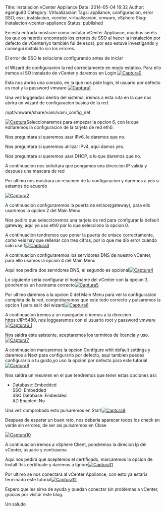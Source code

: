 Title: Instalacion vCenter Appliance
Date: 2014-05-04 16:32
Author: egongu90
Category: Virtualizacion
Tags: appliance, configuracion, error SSO, esxi, instalacion, vcenter, virtualizacion, vmware, vSphere
Slug: instalacion-vcenter-appliance
Status: published

En esta entrada mostrare como instalar vCenter Appliance, muchos seréis
los que os habréis encontrado los errores de SSO al hacer la instalación
por defecto de vCenter(yo también fui de esos), por eso estuve
investigando y conseguí instalarlo sin los errores.  
<!--more-->El error de SSO le solucione configurando antes de iniciar
el Wizard de configuracion la red correctamente en modo estatico. Para
ello iremos al SO instalado de vCenter y daremos en Login
[![Captura0](http://vps38574.vps.ovh.ca/wp-content/uploads/2014/05/Captura0.png)](http://vps38574.vps.ovh.ca/wp-content/uploads/2014/05/Captura0.png)

Esto nos abrira una consola, en la que nos pide login, el usuario por
defecto es root y la password vmware
[![Captura1](http://vps38574.vps.ovh.ca/wp-content/uploads/2014/05/Captura1.png)](http://vps38574.vps.ovh.ca/wp-content/uploads/2014/05/Captura1.png)

Una vez loggeados dentro del sistema, iremos a esta ruta en la que nos
abrira un wizard de configuracion basica de la red.

/opt/vmware/share/vami/vami\_config\_net

[![Captura](http://vps38574.vps.ovh.ca/wp-content/uploads/2014/05/Captura.png)](http://vps38574.vps.ovh.ca/wp-content/uploads/2014/05/Captura.png)Seleccionaremos
para empezar la opcion 6, con la que editaremos la configuracion de la
tarjeta de red eth0.

Nos preguntara si queremos usar IPv6, le daremos que no.

Nos preguntara si queremos utilizar IPv4, aqui damos yes.

Nos preguntara si queremos usar DHCP, a lo que daremos que no.

A continuacion nos solicitara que pongamos una direccion IP valida y
despues una mascara de red

Por ultimo nos mostrara un resumen de la configuracion y daremos a yes
si estamos de acuerdo

[![Captura2](http://vps38574.vps.ovh.ca/wp-content/uploads/2014/05/Captura2.png)](http://vps38574.vps.ovh.ca/wp-content/uploads/2014/05/Captura2.png)

A continuacion configuraremos la puerta de enlace(gateway), para ello
usaremos la opcion 2 del Main Menu.

Nos pedira que seleccionemos una tarjeta de red para configurar la
default gateway, aqui yo uso eth0 por lo que selecciono la opcion 0.

A continuacion tendremos que poner la puerta de enlace correctamente,
como veis hay que rellenar con tres cifras, por lo que me dio error
cuando solo use
1[![Captura3](http://vps38574.vps.ovh.ca/wp-content/uploads/2014/05/Captura3.png)](http://vps38574.vps.ovh.ca/wp-content/uploads/2014/05/Captura3.png)

A continuacion configuraremos los servidores DNS de nuestro vCenter,
para ello usamos la opcion 4 del Main Menu

Aqui nos pedira dos servidores DNS, el segundo es
opcional[![Captura4](http://vps38574.vps.ovh.ca/wp-content/uploads/2014/05/Captura4.png)](http://vps38574.vps.ovh.ca/wp-content/uploads/2014/05/Captura4.png)

Lo siguiente seria configurar el hostname del vCenter con la opcion 3,
pondremos un hostname
correcto[![Captura5](http://vps38574.vps.ovh.ca/wp-content/uploads/2014/05/Captura5.png)](http://vps38574.vps.ovh.ca/wp-content/uploads/2014/05/Captura5.png)

Por ultimo daremos a la opcion 0 del Main Menu para ver la configuracion
completa de la red, comprobaremos que este todo correcto y pulsaremos la
opcion 1 para salir del
wizard[![Captura6](http://vps38574.vps.ovh.ca/wp-content/uploads/2014/05/Captura6.png)](http://vps38574.vps.ovh.ca/wp-content/uploads/2014/05/Captura6.png)

A continuacion iremos a un navegador e iremos a la direccion
https://IP:5480, nos loggearemos con el usuario root y password
vmware[![Captura6\_1](http://vps38574.vps.ovh.ca/wp-content/uploads/2014/05/Captura6_1.png)](http://vps38574.vps.ovh.ca/wp-content/uploads/2014/05/Captura6_1.png)

Nos saldra este asistente, aceptaremos los terminos de licencia y
uso.[![Captura7](http://vps38574.vps.ovh.ca/wp-content/uploads/2014/05/Captura7.png)](http://vps38574.vps.ovh.ca/wp-content/uploads/2014/05/Captura7.png)

A continuacion marcaremos la opcion Configure whit default settings y
daremos a Next para configurarlo por defecto, aqui tambien puedes
configurarlo a tu gusto,yo uso la opcion por defecto para este
tutorial[![Captura8](http://vps38574.vps.ovh.ca/wp-content/uploads/2014/05/Captura8.png)](http://vps38574.vps.ovh.ca/wp-content/uploads/2014/05/Captura8.png)

Nos saldra un resumen en el que tendremos que tener estas opciones asi:

-   Database: Embedded  
    SSO: Embedded  
    SSO Database: Embedded  
    AD Enabled: No

Una vez comprobado esto pulsaremos en
Start[![Captura9](http://vps38574.vps.ovh.ca/wp-content/uploads/2014/05/Captura9.png)](http://vps38574.vps.ovh.ca/wp-content/uploads/2014/05/Captura9.png)

Despues de esperar un buen rato, nos deberia aparecer todos los check en
verde sin errores, de ser asi pulsaremos en Close

[![Captura10](http://vps38574.vps.ovh.ca/wp-content/uploads/2014/05/Captura10.png)](http://vps38574.vps.ovh.ca/wp-content/uploads/2014/05/Captura10.png)

A continuacion iremos a vSphere Client, pondremos la direcion Ip del
vCenter, usuario y contrasena.

Aqui nos pedira que aceptemos el certificado, marcaremos la opcion de
Install this certificate y daremos a
Ignore[![Captura11](http://vps38574.vps.ovh.ca/wp-content/uploads/2014/05/Captura11.png)](http://vps38574.vps.ovh.ca/wp-content/uploads/2014/05/Captura11.png)

Por ultimo se nos conectara al vCenter Appliance, con esto ya estaria
terminado este
tutorial[![Captura12](http://vps38574.vps.ovh.ca/wp-content/uploads/2014/05/Captura12.png)](http://vps38574.vps.ovh.ca/wp-content/uploads/2014/05/Captura12.png)

Espero que les sirva de ayuda y puedan conectar sin problemas a vCenter,
gracias por visitar este blog.

Un saludo
